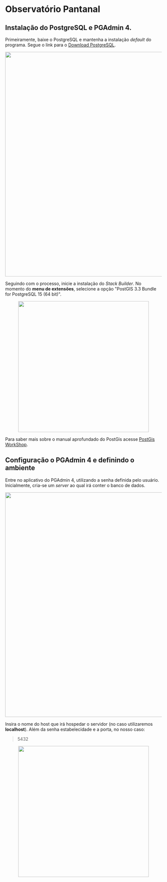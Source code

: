 # Observatório Pantanal

## Instalação do PostgreSQL e PGAdmin 4.

Primeiramente, baixe o PostgreSQL e mantenha a instalação _default_ do programa. Segue o link para o [Download PostgreSQL](https://www.enterprisedb.com/downloads/postgres-postgresql-downloads).

<p align="center">
  <img src="https://user-images.githubusercontent.com/58231791/197791198-ac02747c-fc13-48bf-bd3b-35881581279c.png" width="720">
<p>
  
Seguindo com o processo, inicie a instalação do _Stack Builder_. No momento do __menu de extensões__, selecione a opção "PostGIS 3.3 Bundle for PostgreSQL 15 (64 bit)". 

<p align="center">
  <img src="https://user-images.githubusercontent.com/58231791/197800152-652cad07-b43e-413e-8d79-81b2d6aaadce.png" width="420">
<p>

Para saber mais sobre o manual aprofundado do PostGis acesse [PostGis WorkShop](https://docs.google.com/presentation/d/1qYXdeCIymLl32uoAHvAPrp1r-hK-_4Z8InG7sHEo6vc/edit?usp=sharing).


## Configuração o PGAdmin 4 e definindo o ambiente

Entre no aplicativo do PGAdmin 4, utilizando a senha definida pelo usuário. Inicialmente, cria-se um _server_ ao qual irá conter o banco de dados.

<p align="center">
  <img src="https://user-images.githubusercontent.com/58231791/198715495-e133441c-8667-4ecf-834b-d6bdad35031a.png" width="720">
<p>
 
Insira o nome do host que irá hospedar o servidor (no caso utilizaremos __localhost__). Além da senha estabelecidade e a porta, no nosso caso:
> 5432
  
<p align="center">
  <img src="https://user-images.githubusercontent.com/58231791/198717192-a057b5cd-0e81-419a-8537-bbd922e2390f.png" width="420">
<p>

